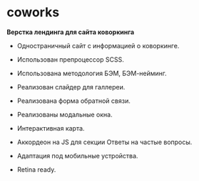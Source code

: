 # coworks

**Верстка лендинга для сайта коворкинга**

* Одностраничный сайт с информацией о коворкинге.

* Использован препроцессор SCSS.

* Использована методология БЭМ, БЭМ-нейминг.

* Реализован слайдер для галлереи.

* Реализована форма обратной связи.

* Реализованы модальные окна.

* Интерактивная карта.

* Аккордеон на JS для секции Ответы на частые вопросы.

* Адаптация под мобильные устройства.

* Retina ready.
